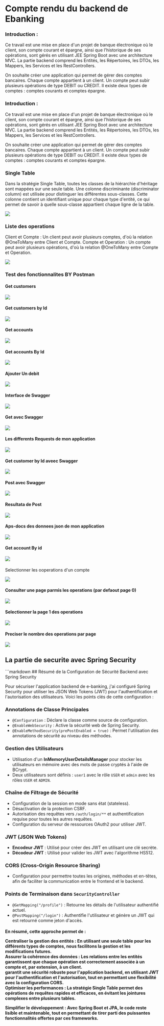 <h1>Compte rendu du backend de Ebanking</h1>
<h3>Introduction :</h3>
<p>Ce travail est une mise en place d'un projet de banque électronique où le client, son compte courant et épargne, ainsi que l'historique de ses opérations, sont gérés en utilisant JEE Spring Boot avec une architecture MVC. La partie backend comprend les Entités, les Répertoires, les DTOs, les Mappers, les Services et les RestControllers.


On souhaite créer une application qui permet de gérer des comptes bancaires. Chaque compte appartient à un client. Un compte peut subir plusieurs opérations de type DEBIT ou CREDIT. Il existe deux types de comptes : comptes courants et comptes épargne.</p>

<h3>Introduction :</h3>
<p>Ce travail est une mise en place d'un projet de banque électronique où le client, son compte courant et épargne, ainsi que l'historique de ses opérations, sont gérés en utilisant JEE Spring Boot avec une architecture MVC. La partie backend comprend les Entités, les Répertoires, les DTOs, les Mappers, les Services et les RestControllers.

On souhaite créer une application qui permet de gérer des comptes bancaires. Chaque compte appartient à un client. Un compte peut subir plusieurs opérations de type DEBIT ou CREDIT. Il existe deux types de comptes : comptes courants et comptes épargne.</p>


<h3>Single Table  </h3>
<p>Dans la stratégie Single Table, toutes les classes de la hiérarchie d'héritage sont mappées sur une seule table. Une colonne discriminante (discriminator column) est utilisée pour distinguer les différentes sous-classes. Cette colonne contient un identifiant unique pour chaque type d'entité, ce qui permet de savoir à quelle sous-classe appartient chaque ligne de la table.</p>
<img src="./captures/img.png">

<h3>Liste des operations </h3>
<p>Client et Compte : Un client peut avoir plusieurs comptes, d'où la relation @OneToMany entre Client et Compte.
Compte et Operation : Un compte peut avoir plusieurs opérations, d'où la relation @OneToMany entre Compte et Operation.</p>
<img src="./captures/img_1.png">



<h3>Test des fonctionnalites BY Postman </h3>
<h4>Get customers </h4>
<img src="./captures/img_2.png">

<h4>Get customers by Id </h4>
<img src="./captures/img_3.png">

<h4>Get accounts </h4>
<img src="./captures/img_4.png">

<h4>Get accounts By Id  </h4>
<img src="./captures/img_5.png">

<h4>Ajouter Un debit </h4>
<img src="./captures/img_6.png">


<h4>Interface de Swagger</h4>
<p></p>
<img src="./captures/img_7.png">
<h4>Get avec Swagger</h4>
<p></p>
<img src="./captures/img_8.png">
<h4>Les differents Requests de mon application</h4>
<p></p>
<img src="./captures/img_9.png">
<h4>Get customer by Id aveec Swagger</h4>
<p></p>
<img src="./captures/img_10.png">
<h4>Post avec Swagger</h4>
<p></p>
<img src="./captures/img_11.png">
<h4>Resultata de Post</h4>
<p></p>
<img src="./captures/img_12.png">
<h4>Aps-docs des donnees json de mon application</h4>
<p></p>
<img src="./captures/img_13.png">
<h4>Get account By id </h4>
<p></p>
<img src="./captures/img_14.png">
<h4></h4>
<p>Selectionner les ooperations d'un compte </p>
<img src="./captures/img_15.png">
<h4>Consulter une page parmis les operations (par defaout page 0)</h4>
<p></p>
<img src="./captures/img_16.png">
<h4>Selectionner la page 1 des operations </h4>
<p></p>
<img src="./captures/img_17.png">
<h4>Preciser le nombre des operations par page </h4>
<p></p>
<img src="./captures/img_18.png">
<h2>La partie de securite avec Spring Security </h2>
```markdown
## Résumé de la Configuration de Sécurité Backend avec Spring Security

Pour sécuriser l'application backend de e-banking, j'ai configuré Spring Security pour utiliser les JSON Web Tokens (JWT) pour l'authentification et l'autorisation des utilisateurs. Voici les points clés de cette configuration :

### Annotations de Classe Principales
- `@Configuration` : Déclare la classe comme source de configuration.
- `@EnableWebSecurity` : Active la sécurité web de Spring Security.
- `@EnableMethodSecurity(prePostEnabled = true)` : Permet l'utilisation des annotations de sécurité au niveau des méthodes.

### Gestion des Utilisateurs
- Utilisation d'un **InMemoryUserDetailsManager** pour stocker les utilisateurs en mémoire avec des mots de passe cryptés à l'aide de BCrypt.
- Deux utilisateurs sont définis : `user1` avec le rôle `USER` et `admin` avec les rôles `USER` et `ADMIN`.

### Chaîne de Filtrage de Sécurité
- Configuration de la session en mode sans état (stateless).
- Désactivation de la protection CSRF.
- Autorisation des requêtes vers `/auth/login/**` et authentification requise pour toutes les autres requêtes.
- Configuration du serveur de ressources OAuth2 pour utiliser JWT.

### JWT (JSON Web Tokens)
- **Encodeur JWT** : Utilisé pour créer des JWT en utilisant une clé secrète.
- **Décodeur JWT** : Utilisé pour valider les JWT avec l'algorithme HS512.

### CORS (Cross-Origin Resource Sharing)
- Configuration pour permettre toutes les origines, méthodes et en-têtes, afin de faciliter la communication entre le frontend et le backend.

### Points de Terminaison dans `SecurityController`
- `@GetMapping("/profile")` : Retourne les détails de l'utilisateur authentifié actuel.
- `@PostMapping("/login")` : Authentifie l'utilisateur et génère un JWT qui est retourné comme jeton d'accès.

<h4>
En résumé, cette approche permet de :

Centraliser la gestion des entités : En utilisant une seule table pour les différents types de comptes, nous facilitons la gestion et les modifications futures.
<br>
Assurer la cohérence des données : Les relations entre les entités garantissent que chaque opération est correctement associée à un compte et, par extension, à un client.<br>
garantit une sécurité robuste pour l'application backend, en utilisant JWT pour l'authentification et l'autorisation, tout en permettant une flexibilité avec la configuration CORS.
<br>
Optimiser les performances : La stratégie Single Table permet des opérations de requêtes rapides et efficaces, en évitant les jointures complexes entre plusieurs tables.
<br>

Simplifier le développement : Avec Spring Boot et JPA, le code reste lisible et maintenable, tout en permettant de tirer parti des puissantes fonctionnalités offertes par ces frameworks.</h4>

